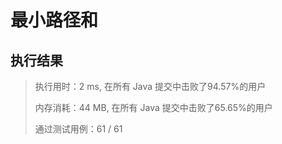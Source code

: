 # 最小路径和

## 执行结果

> 执行用时：2 ms, 在所有 Java 提交中击败了94.57%的用户
>
> 内存消耗：44 MB, 在所有 Java 提交中击败了65.65%的用户
>
> 通过测试用例：61 / 61
